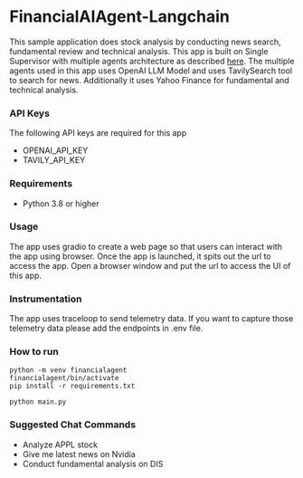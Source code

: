 # FinancialAIAgent-Langchain
This sample application does stock analysis by conducting news search, fundamental review and technical analysis.
This app is built on Single Supervisor with multiple agents architecture as described [here](https://github.com/langchain-ai/langgraph/blob/main/docs/docs/tutorials/multi_agent/agent_supervisor.ipynb). 
The multiple agents used in this app uses OpenAI LLM Model and uses TavilySearch tool to search for news. Additionally it uses Yahoo Finance for fundamental and technical analysis.

### API Keys
The following API keys are required for this app
* OPENAI_API_KEY
* TAVILY_API_KEY

### Requirements
* Python 3.8 or higher

### Usage
The app uses gradio to create a web page so that users can interact with the app using browser. Once the app is launched, it spits out the url to access the app. Open a browser window and put the url to access the UI of this app.

### Instrumentation
The app uses traceloop to send telemetry data. If you want to capture those telemetry data please add the endpoints in .env file.

### How to run
```commandline
python -m venv financialagent
financialagent/bin/activate
pip install -r requirements.txt

python main.py
```
### Suggested Chat Commands
* Analyze APPL stock
* Give me latest news on Nvidia
* Conduct fundamental analysis on DIS
